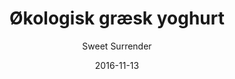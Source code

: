 ---
title: 'Økologisk græsk yoghurt'
description: 'Med hjemmelavet honningristet mysli'
color: '#ffffff'
price: '30'
category: breakfast
tags: Morgenmad
meta:
    id: 7dd8505dd22ed3140747cbb4b180412c48aa5a4c
    parentId: f20f57fa9c3d8bff0902cfb33f350091a3a48d51
    language: da
date: '2016-11-13'
author: 'Sweet Surrender'
---